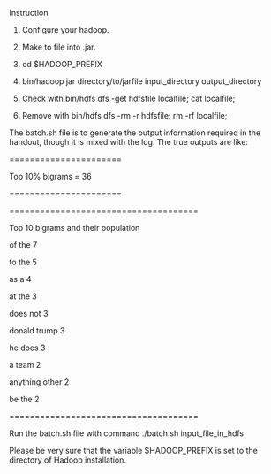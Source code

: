 Instruction

1. Configure your hadoop.

2. Make to file into .jar.

3. cd $HADOOP\_PREFIX

4. bin/hadoop jar directory/to/jarfile input\_directory output\_directory

5. Check with bin/hdfs dfs -get hdfsfile localfile; cat localfile;

6. Remove with bin/hdfs dfs -rm -r hdfsfile; rm -rf localfile;

The batch.sh file is to generate the output information required in the handout, though it is mixed with the log. The true outputs are like:

 ======================
 
 Top 10% bigrams =  36
 
 ======================

 =====================================
 
Top 10 bigrams and their population

of the	7

to the	5

as a	4

at the	3

does not	3

donald trump	3

he does	3

a team	2

anything other	2

be the	2

 =====================================

Run the batch.sh file with command ./batch.sh input\_file\_in\_hdfs

Please be very sure that the variable $HADOOP\_PREFIX is set to the directory of Hadoop installation.
